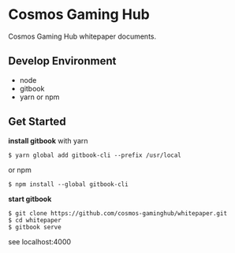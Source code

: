 # Cosmos Gaming Hub
Cosmos Gaming Hub whitepaper documents.

## Develop Environment
- node
- gitbook
- yarn or npm

## Get Started

**install gitbook** with yarn

```
$ yarn global add gitbook-cli --prefix /usr/local
```

or npm

```
$ npm install --global gitbook-cli
```

**start gitbook**

```
$ git clone https://github.com/cosmos-gaminghub/whitepaper.git
$ cd whitepaper
$ gitbook serve
```

see localhost:4000
